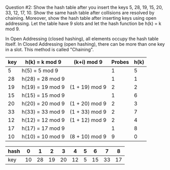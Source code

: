 Question #2:
Show the hash table after you insert the keys 5, 28, 19, 15, 20, 33, 12, 17, 10. Show the same hash
table after collisions are resolved by chaining. Moreover, show the hash table after inserting keys
using open addressing. Let the table have 9 slots and let the hash function be h(k) = k mod 9.

In Open Addressing (closed hashing), all elements occupy the hash table itself. 
In Closed Addressing (open hashing), there can be more than one key in a slot. This method is called "Chaining".


| key | h(k) = k mod 9   | (k+i) mod 9    | Probes | h(k) |
| --- | ---------------- | -------------  | ----- | ---- |
| 5   | h(5) = 5 mod 9   |                |  1 | 5 |
| 28  | h(28) = 28 mod 9 |                |  1 | 1 |
| 19  | h(19) = 19 mod 9 | (1 + 19) mod 9 |  2 | 2 |
| 15  | h(15) = 15 mod 9 |                |  1 | 6 |
| 20  | h(20) = 20 mod 9 | (1 + 20) mod 9 |  2 | 3 |
| 33  | h(33) = 33 mod 9 | (1 + 33) mod 9 |  2 | 7 |
| 12  | h(12) = 12 mod 9 | (1 + 12) mod 9 |  2 | 4 |
| 17  | h(17) = 17 mod 9 |                |  1 | 8 |
| 10  | h(10) = 10 mod 9 | (8 + 10) mod 9 |  9 | 0 |


| hash | 0 | 1 | 2 | 3 | 4 | 5 | 6 | 7 | 8 | 
| ---- | - | - | - | - | - | - | - | - | - |
| key  | 10| 28| 19| 20| 12| 5 | 15| 33| 17|
